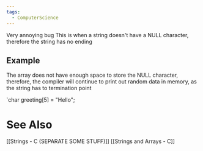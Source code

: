 ```yaml
---
tags:
  - ComputerScience
---
```


Very annoying bug
This is when a string doesn't have a NULL character, therefore the string has no ending

## Example
The array does not have enough space to store the NULL character, therefore, the compiler will continue to print out random data in memory, as the string has to termination point 

`char greeting[5] = "Hello";


# See Also
[[Strings - C (SEPARATE SOME STUFF)]]
[[Strings and Arrays - C]]